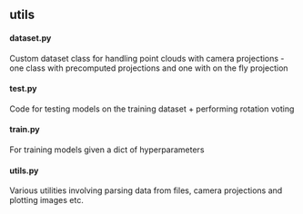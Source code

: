 ## utils

#### dataset.py
Custom dataset class for handling point clouds with camera projections - one class with precomputed projections and one with on the fly projection

#### test.py
Code for testing models on the training dataset + performing rotation voting

#### train.py
For training models given a dict of hyperparameters

#### utils.py
Various utilities involving parsing data from files, camera projections and plotting images etc.

